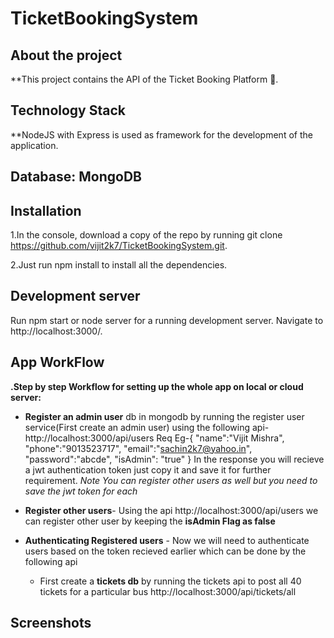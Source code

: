 # TicketBookingSystem
 
## About the project
**This project contains the API of the Ticket Booking Platform 🎫.

## Technology Stack
**NodeJS with Express is used as framework for the development of the application.

## Database: MongoDB


## Installation
1.In the console, download a copy of the repo by running git clone https://github.com/vijit2k7/TicketBookingSystem.git.

2.Just run npm install to install all the dependencies.

## Development server
Run npm start or node server for a running development server. Navigate to http://localhost:3000/.


## App WorkFlow
**.Step by step Workflow for setting up the whole app on local or cloud server:**
  - **Register an admin user** db in mongodb by running the register user service(First create an admin user) using the following api-
    http://localhost:3000/api/users
    Req Eg-{
            "name":"Vijit Mishra",
            "phone":"9013523717",
            "email":"sachin2k7@yahoo.in",
            "password":"abcde",
            "isAdmin": "true"
           }
    In the response you will recieve a jwt authentication token just copy it and save it for further requirement.
  *Note You can register other users as well but you need to save the jwt token for each* 
  - **Register other users**- Using the api http://localhost:3000/api/users we can register other user by keeping the **isAdmin Flag as false**
  - **Authenticating Registered users** - Now we will need to authenticate users based on the token recieved earlier which can be done by the following api
  
    - First create a **tickets db** by running the tickets api to post all 40 tickets for a particular bus
    http://localhost:3000/api/tickets/all


## Screenshots
